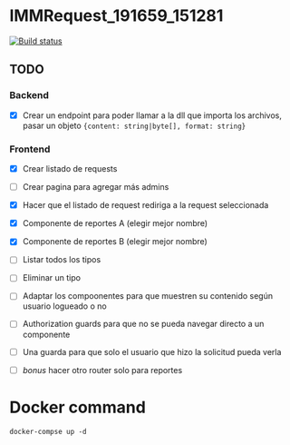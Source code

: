 # IMMRequest_191659_151281


[![Build status](https://dev.azure.com/IMMRequest/IMMRequest/_apis/build/status/IMMRequest-ASP.NET%20Core-CI)](https://dev.azure.com/IMMRequest/IMMRequest/_build/latest?definitionId=3)

## TODO
### Backend
* [x] Crear un endpoint para poder llamar a la dll que importa los archivos, pasar un objeto `{content: string|byte[], format: string}`

### Frontend
* [x] Crear listado de requests
* [ ] Crear pagina para agregar más admins
* [x] Hacer que el listado de request rediriga a la request seleccionada
* [x] Componente de reportes A (elegir mejor nombre)
* [x] Componente de reportes B (elegir mejor nombre)
* [ ] Listar todos los tipos
* [ ] Eliminar un tipo
* [ ] Adaptar los compoonentes para que muestren su contenido según usuario logueado o no
* [ ] Authorization guards para que no se pueda navegar directo a un componente
* [ ] Una guarda para que solo el usuario que hizo la solicitud pueda verla
* [ ] _bonus_ hacer otro router solo para reportes


# Docker command
`docker-compse up -d`
